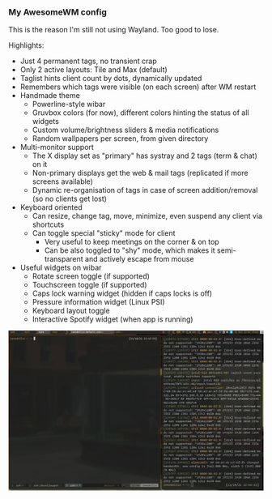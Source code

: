 ### My AwesomeWM config

This is the reason I'm still not using Wayland. Too good to lose.

Highlights:
- Just 4 permanent tags, no transient crap
- Only 2 active layouts: Tile and Max (default)
- Taglist hints client count by dots, dynamically updated
- Remembers which tags were visible (on each screen) after WM restart
- Handmade theme
  - Powerline-style wibar
  - Gruvbox colors (for now), different colors hinting the status of all widgets
  - Custom volume/brightness sliders & media notifications
  - Random wallpapers per screen, from given directory
- Multi-monitor support
  - The X display set as "primary" has systray and 2 tags (term & chat) on it
  - Non-primary displays get the web & mail tags (replicated if more screens available)
  - Dynamic re-organisation of tags in case of screen addition/removal (so no clients get lost)
- Keyboard oriented
  - Can resize, change tag, move, minimize, even suspend any client via shortcuts
  - Can toggle special "sticky" mode for client
    - Very useful to keep meetings on the corner & on top
    - Can be also toggled to "shy" mode, which makes it semi-transparent and actively escape from mouse
- Useful widgets on wibar
  - Rotate screen toggle (if supported)
  - Touchscreen toggle (if supported)
  - Caps lock warning widget (hidden if caps locks is off)
  - Pressure information widget (Linux PSI)
  - Keyboard layout toggle
  - Interactive Spotify widget (when app is running)

![screenshot](./screenshot.jpg)


